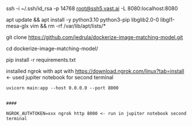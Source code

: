 ssh -i ~/.ssh/id_rsa -p 14768 root@ssh5.vast.ai -L 8080:localhost:8080

apt update && apt install -y python3.10 python3-pip libglib2.0-0 libgl1-mesa-glx vim && rm -rf /var/lib/apt/lists/\*

git clone https://github.com/jedrula/dockerize-image-matching-model.git

cd dockerize-image-matching-model/

pip install -r requirements.txt

installed ngrok with apt with https://download.ngrok.com/linux?tab=install <- used jupiter notebook for second terminal

    uvicorn main:app --host 0.0.0.0 --port 8000


    ####

    NGROK_AUTHTOKEN=xxx ngrok http 8000 <- run in jupiter notebook second terminal
